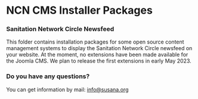 # NCN CMS Installer Packages
### Sanitation Network Circle Newsfeed

This folder contains installation packages for some open source content management systems to display the Sanitation Network Circle newsfeed on your website. At the moment, no extensions have been made available for the Joomla CMS. We plan to release the first extensions in early May 2023.

### Do you have any questions? 
You can get information by mail: info@susana.org
